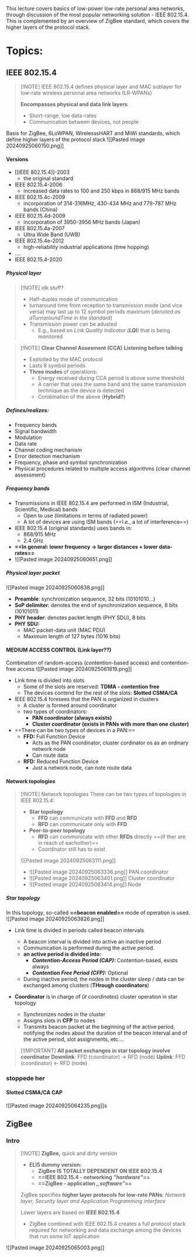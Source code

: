 This lecture covers basics of low-power low-rate personal area networks, through discussion of the most popular networking solution - IEEE 802.15.4. This is complemented by an overview of ZigBee standard, which covers the higher layers of the protocol stack.
# Topics:
## IEEE 802.15.4


> [!NOTE] IEEE 802.15.4
> defines physical layer and MAC sublayer for low-rate wireless personal area networks (LR-WPANs)
> 
> **Encompasses physical and data link layers**
> - Short-range, low data-rates
> - Communication between devices, not people

Basis for ZigBee, 6LoWPAN, WirelesssHART and MiWi standards, which define higher layers of the protocol stack
![[Pasted image 20240925060150.png]]
#### Versions
- [[IEEE 802.15.4]]-2003 
	- the original standard 
- IEEE 802.15.4-2006 
	- increased data rates to 100 and 250 kbps in 868/915 MHz bands 
- IEEE 802.15.4c-2009 
	- incorporation of 314-316MHz, 430-434 MHz and 779-787 MHz bands (China) 
- IEEE 802.15.4d-2009 
	- incorporation of 3950-3956 MHz bands (Japan) 
- IEEE 802.15.4a-2007
	- Ultra Wide Band (UWB) 
- IEEE 802.15.4e-2012 
	- high-reliability industrial applications (time hopping)
-  …. 
- IEEE 802.15.4-2020
##### Physical layer

> [!NOTE] idk stuff?
> - Half-duplex mode of communication
> - turnaround time from reception to transmission mode (and vice versa) may last up to 12 symbol periods maximum (*denoted as aTurnaroundTime in the standard*)
> - Transmission power can be adusted
> 	- E.g., based on *Link Quality Indicator (**LQI**)* that is being monitored


> [!NOTE] **Clear Channel Assesment (CCA)**
> **Listening before talking**
> - Exploited by the MAC protocol
> - Lasts 8 symbol periods
> - **Three modes** of operations:
> 	- Energy received during CCA period is above some threshold
> 	- A carrier that uses the same band and the same transmission technique as the device is detected
> 	- Combination of the above (**Hybrid?**)

##### Defines/realizes: 
- Frequency bands 
- Signal bandwidth 
- Modulation 
- Data rate 
- Channel coding mechanism 
- Error detection mechanism 
- Frequency, phase and symbol synchronization 
- Physical procedures related to multiple access algorithms (clear channel assessment)

##### Frequency bands
- Transmissions in IEEE 802.15.4 are performed in ISM (Industrial, Scientific, Medical) bands
	- Open to use (limitations in terms of radiated power)
	- A lot of devices are using ISM bands (==I.e., a lot of interference==)
- IEEE 802.15.4 (original standards) uses bands in: 
	- 868/915 MHz 
	- 2.4 GHz
- **==In general: lower frequency -> larger distances + lower data-rates==**
- ![[Pasted image 20240925060651.png]]

##### Physical layer packet
![[Pasted image 20240925060838.png]]
- **Preamble**: synchronization sequence, 32 bits (10101010…)
- **SoP delimiter**: denotes the end of synchronization sequence, 8 bits (10101011)
- **PHY header**: denotes packet length (PHY SDU), 8 bits
- **PHY SDU:**
	- MAC packet-data unit (MAC PDU)
	- Maximum length of 127 bytes (1016 bits)

#### MEDIUM ACCESS CONTROL (Link layer??)
Combination of random-access (contention-based access) and contention-free access
![[Pasted image 20240925061819.png]]
- Link time is divided into slots
	- Some of the slots are reserved: **TDMA - contention free**
	- The devices contend for the rest of the slots: **Slotted CSMA/CA**
- IEEE 802.15.4 foresees that the PAN is organized in clusters
	- A cluster is formed around coordinator
	- two types of coordinators:
		- **PAN coordinator (always exists)**
		- **Cluster coordinator (exists in PANs with more than one cluster)**
- ==There can be two types of devices in a PAN:==
	- **FFD:** Full Function Device
		- Acts as the PAN coordinator, cluster cordinator os as an ordinary network node
		- Can route data
	- **RFD:** Reduced Function Device
		- Just a network node, can note route data
#### Network topologies

> [!NOTE] Network topologies
> There can be two types of topologies in IEEE 802.15.4:
> - **Star topology**
> 	- **FFD** can communicate with **FFD** and **RFD**
> 	- **RFD** can communicate only with **FFD**
> - **Peer-to-peer topology**
> 	- **RFD** can communicate with other **RFDs** directly ==(if ther are in reach of eachother)==
> 	- Coordinator still has to exist
> 
> ![[Pasted image 20240925063111.png]]
> - ![[Pasted image 20240925063336.png]] PAN coordinator
> - ![[Pasted image 20240925063401.png]] Cluster coordinator
> - ![[Pasted image 20240925063414.png]] Node

##### Star topology
In this topology, so-called **==beacon enabled==** mode of operation is used.
![[Pasted image 20240925063826.png]]
- Link time is divided in periods called beacon intervals
	- A beacon interval is divided into active an inactive period
	- Communication is performed during the active period.
	- **an active period is divided into:**
		- ***Contention-Access Period (CAP):*** Contention-based, exists always
		- ***Contention Free Period (CFP):*** Optional
	- During inactive period, the nodes in the cluster sleep / data can be exchanged among clusters (**THrough coordinators**)

- **Coordinator** is in charge of (*it coordinates*) cluster operation in star topology
	- Synchronizes nodes in  the cluster
	- Assigns slots in **CFP** to nodes
	- Transmits beacon packet at the beginning of the active period, notifying the nodes about the duration of the beacon interval and of the active period, slot assignments, etc....

> [!IMPORTANT] **All packet exchanges in star topology involve coordinator**
> **Downlink**: FFD (coordinator) $\rightarrow$ RFD (node)
> **Uplink**: FFD (coordinator) $\leftarrow$ RFD (node)


### stoppede her
#### Slotted CSMA/CA CAP
![[Pasted image 20240925064235.png]]s


## ZigBee
### Intro

> [!NOTE] **ZigBee,** quick and dirty version
> - **ELI5 dummy version:**
> 	- **ZigBee IS TOTALLY DEPENDENT ON IEEE 802.15.4**
> 	- **==IEEE 802.15.4 - networking *"hardware"*==**
> 	- **==ZigBee - application *,,software"*==**
> 
> ZigBee specifies **higher layer protocols for low-rate PANs**: *Network layer, Security layer and Application Programming interface*
> 
> Lower layers are based on **IEEE 802.15.4**
>-  ZigBee combined with IEEE 802.15.4 creates a full protocol stack required for networking and data exchange among the devices that run some IoT application

![[Pasted image 20240925065003.png]]
